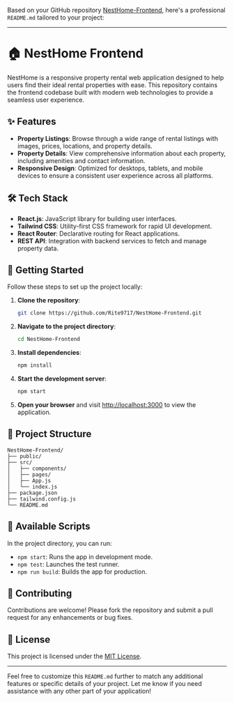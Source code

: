 Based on your GitHub repository [NestHome-Frontend](https://github.com/Rite9717/NestHome-Frontend), here's a professional `README.md` tailored to your project:

---

# 🏠 NestHome Frontend

NestHome is a responsive property rental web application designed to help users find their ideal rental properties with ease. This repository contains the frontend codebase built with modern web technologies to provide a seamless user experience.

## ✨ Features

* **Property Listings**: Browse through a wide range of rental listings with images, prices, locations, and property details.
* **Property Details**: View comprehensive information about each property, including amenities and contact information.
* **Responsive Design**: Optimized for desktops, tablets, and mobile devices to ensure a consistent user experience across all platforms.

## 🛠️ Tech Stack

* **React.js**: JavaScript library for building user interfaces.
* **Tailwind CSS**: Utility-first CSS framework for rapid UI development.
* **React Router**: Declarative routing for React applications.
* **REST API**: Integration with backend services to fetch and manage property data.

## 🚀 Getting Started

Follow these steps to set up the project locally:

1. **Clone the repository**:

   ```bash
   git clone https://github.com/Rite9717/NestHome-Frontend.git
   ```

2. **Navigate to the project directory**:

   ```bash
   cd NestHome-Frontend
   ```

3. **Install dependencies**:

   ```bash
   npm install
   ```

4. **Start the development server**:

   ```bash
   npm start
   ```

5. **Open your browser** and visit [http://localhost:3000](http://localhost:3000) to view the application.

## 📁 Project Structure

```
NestHome-Frontend/
├── public/
├── src/
│   ├── components/
│   ├── pages/
│   ├── App.js
│   └── index.js
├── package.json
├── tailwind.config.js
└── README.md
```

## 🧪 Available Scripts

In the project directory, you can run:

* `npm start`: Runs the app in development mode.
* `npm test`: Launches the test runner.
* `npm run build`: Builds the app for production.

## 🤝 Contributing

Contributions are welcome! Please fork the repository and submit a pull request for any enhancements or bug fixes.

## 📄 License

This project is licensed under the [MIT License](LICENSE).

---

Feel free to customize this `README.md` further to match any additional features or specific details of your project. Let me know if you need assistance with any other part of your application!
